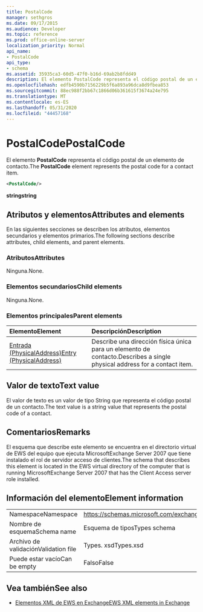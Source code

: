 ```yaml
---
title: PostalCode
manager: sethgros
ms.date: 09/17/2015
ms.audience: Developer
ms.topic: reference
ms.prod: office-online-server
localization_priority: Normal
api_name:
- PostalCode
api_type:
- schema
ms.assetid: 35935ca3-60d5-47f0-b16d-69ab2b8fdd49
description: El elemento PostalCode representa el código postal de un elemento de contacto.
ms.openlocfilehash: edfb4590b7156229b5f6a893a96dca8d9fbea853
ms.sourcegitcommit: 88ec988f2bb67c1866d06b361615f3674a24e795
ms.translationtype: MT
ms.contentlocale: es-ES
ms.lasthandoff: 05/31/2020
ms.locfileid: "44457168"
---
```

# <a name="postalcode"></a><span data-ttu-id="dbc74-103">PostalCode</span><span class="sxs-lookup"><span data-stu-id="dbc74-103">PostalCode</span></span>

<span data-ttu-id="dbc74-104">El elemento **PostalCode** representa el código postal de un elemento de contacto.</span><span class="sxs-lookup"><span data-stu-id="dbc74-104">The **PostalCode** element represents the postal code for a contact item.</span></span> 
  
```xml
<PostalCode/>
```

 <span data-ttu-id="dbc74-105">**string**</span><span class="sxs-lookup"><span data-stu-id="dbc74-105">**string**</span></span>
## <a name="attributes-and-elements"></a><span data-ttu-id="dbc74-106">Atributos y elementos</span><span class="sxs-lookup"><span data-stu-id="dbc74-106">Attributes and elements</span></span>

<span data-ttu-id="dbc74-107">En las siguientes secciones se describen los atributos, elementos secundarios y elementos primarios.</span><span class="sxs-lookup"><span data-stu-id="dbc74-107">The following sections describe attributes, child elements, and parent elements.</span></span>
  
### <a name="attributes"></a><span data-ttu-id="dbc74-108">Atributos</span><span class="sxs-lookup"><span data-stu-id="dbc74-108">Attributes</span></span>

<span data-ttu-id="dbc74-109">Ninguna.</span><span class="sxs-lookup"><span data-stu-id="dbc74-109">None.</span></span>
  
### <a name="child-elements"></a><span data-ttu-id="dbc74-110">Elementos secundarios</span><span class="sxs-lookup"><span data-stu-id="dbc74-110">Child elements</span></span>

<span data-ttu-id="dbc74-111">Ninguna.</span><span class="sxs-lookup"><span data-stu-id="dbc74-111">None.</span></span>
  
### <a name="parent-elements"></a><span data-ttu-id="dbc74-112">Elementos principales</span><span class="sxs-lookup"><span data-stu-id="dbc74-112">Parent elements</span></span>

|<span data-ttu-id="dbc74-113">**Elemento**</span><span class="sxs-lookup"><span data-stu-id="dbc74-113">**Element**</span></span>|<span data-ttu-id="dbc74-114">**Descripción**</span><span class="sxs-lookup"><span data-stu-id="dbc74-114">**Description**</span></span>|
|:-----|:-----|
|[<span data-ttu-id="dbc74-115">Entrada (PhysicalAddress)</span><span class="sxs-lookup"><span data-stu-id="dbc74-115">Entry (PhysicalAddress)</span></span>](entry-physicaladdress.md) <br/> |<span data-ttu-id="dbc74-116">Describe una dirección física única para un elemento de contacto.</span><span class="sxs-lookup"><span data-stu-id="dbc74-116">Describes a single physical address for a contact item.</span></span>  <br/> |
   
## <a name="text-value"></a><span data-ttu-id="dbc74-117">Valor de texto</span><span class="sxs-lookup"><span data-stu-id="dbc74-117">Text value</span></span>

<span data-ttu-id="dbc74-118">El valor de texto es un valor de tipo String que representa el código postal de un contacto.</span><span class="sxs-lookup"><span data-stu-id="dbc74-118">The text value is a string value that represents the postal code of a contact.</span></span>
  
## <a name="remarks"></a><span data-ttu-id="dbc74-119">Comentarios</span><span class="sxs-lookup"><span data-stu-id="dbc74-119">Remarks</span></span>

<span data-ttu-id="dbc74-120">El esquema que describe este elemento se encuentra en el directorio virtual de EWS del equipo que ejecuta MicrosoftExchange Server 2007 que tiene instalado el rol de servidor acceso de clientes.</span><span class="sxs-lookup"><span data-stu-id="dbc74-120">The schema that describes this element is located in the EWS virtual directory of the computer that is running MicrosoftExchange Server 2007 that has the Client Access server role installed.</span></span>
  
## <a name="element-information"></a><span data-ttu-id="dbc74-121">Información del elemento</span><span class="sxs-lookup"><span data-stu-id="dbc74-121">Element information</span></span>

|||
|:-----|:-----|
|<span data-ttu-id="dbc74-122">Namespace</span><span class="sxs-lookup"><span data-stu-id="dbc74-122">Namespace</span></span>  <br/> |https://schemas.microsoft.com/exchange/services/2006/types  <br/> |
|<span data-ttu-id="dbc74-123">Nombre de esquema</span><span class="sxs-lookup"><span data-stu-id="dbc74-123">Schema name</span></span>  <br/> |<span data-ttu-id="dbc74-124">Esquema de tipos</span><span class="sxs-lookup"><span data-stu-id="dbc74-124">Types schema</span></span>  <br/> |
|<span data-ttu-id="dbc74-125">Archivo de validación</span><span class="sxs-lookup"><span data-stu-id="dbc74-125">Validation file</span></span>  <br/> |<span data-ttu-id="dbc74-126">Types. xsd</span><span class="sxs-lookup"><span data-stu-id="dbc74-126">Types.xsd</span></span>  <br/> |
|<span data-ttu-id="dbc74-127">Puede estar vacío</span><span class="sxs-lookup"><span data-stu-id="dbc74-127">Can be empty</span></span>  <br/> |<span data-ttu-id="dbc74-128">Falso</span><span class="sxs-lookup"><span data-stu-id="dbc74-128">False</span></span>  <br/> |
   
## <a name="see-also"></a><span data-ttu-id="dbc74-129">Vea también</span><span class="sxs-lookup"><span data-stu-id="dbc74-129">See also</span></span>



- [<span data-ttu-id="dbc74-130">Elementos XML de EWS en Exchange</span><span class="sxs-lookup"><span data-stu-id="dbc74-130">EWS XML elements in Exchange</span></span>](ews-xml-elements-in-exchange.md)

